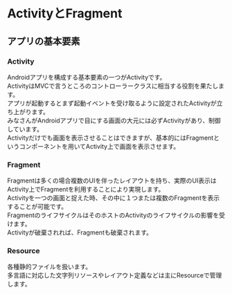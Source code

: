# ActivityとFragment

## アプリの基本要素

### Activity
Androidアプリを構成する基本要素の一つがActivityです。  
ActivityはMVCで言うところのコントローラークラスに相当する役割を果たします。  
アプリが起動するとまず起動イベントを受け取るように設定されたActivityが立ち上がります。  
みなさんがAndroidアプリで目にする画面の大元には必ずActivityがあり、制御しています。  
Activityだけでも画面を表示させることはできますが、基本的にはFragmentというコンポーネントを用いてActivity上で画面を表示させます。  

### Fragment
Fragmentは多くの場合複数のUIを伴ったレイアウトを持ち、実際のUI表示はActivity上でFragmentを利用することにより実現します。  
Activityを一つの画面と捉えた時、その中に１つまたは複数のFragmentを表示することが可能です。  
FragmentのライフサイクルはそのホストのActivityのライフサイクルの影響を受けます。  
Activityが破棄されれば、Fragmentも破棄されます。  

### Resource
各種静的ファイルを扱います。  
多言語に対応した文字列リソースやレイアウト定義などは主にResourceで管理します。
